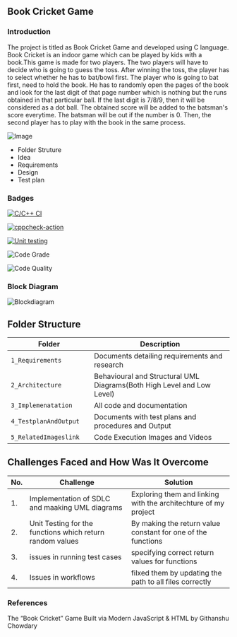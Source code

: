 ## Book Cricket Game

### Introduction
The project is titled as Book Cricket Game and developed using C language. 
Book Cricket is an indoor game which can be played by kids with a book.This game is made for two players. The two players will have to decide who is going to guess the toss. After winning the toss, the player has to select whether he has to bat/bowl first. The player who is going to bat first, need to hold the book. He has to randomly open the pages of the book and look for the last digit of that page number which is nothing but the runs obtained in that particular ball. If the last digit is 7/8/9, then it will be considered as a dot ball. The obtained score will be added to the batsman's score everytime. The batsman will be out if the number is 0. Then, the second player has to play with the book in the same process.

![Image](https://user-images.githubusercontent.com/99128901/156421838-e0b9133b-e1f8-4b88-a4bc-19fb5001d826.jpg)

- Folder Struture
- Idea
- Requirements
- Design
- Test plan

### Badges
[![C/C++ CI](https://github.com/NITHISH1126/M1_Cricket_game/actions/workflows/c_Build.yml/badge.svg)](https://github.com/NITHISH1126/M1_Cricket_game/actions/workflows/c_Build.yml)

[![cppcheck-action](https://github.com/NITHISH1126/M1_Tic-Tac-Toe-game/actions/workflows/cppcheck.yml/badge.svg)](https://github.com/NITHISH1126/M1_Tic-Tac-Toe-game/actions/workflows/cppcheck.yml)

[![Unit testing](https://github.com/NITHISH1126/M1_Tic-Tac-Toe-game/actions/workflows/unit_test.yml/badge.svg)](https://github.com/NITHISH1126/M1_Tic-Tac-Toe-game/actions/workflows/unit_test.yml)

![Code Grade](https://api.codiga.io/project/31451/status/svg)

![Code Quality](https://api.codiga.io/project/31451/score/svg)

### Block Diagram
![Blockdiagram](https://user-images.githubusercontent.com/99128901/156421683-e52a7220-ba15-47f8-9cf0-f4030e98175f.png)


## Folder Structure
Folder                   | Description
-------------------------| -----------------------------------------
`1_Requirements`         | Documents detailing requirements and research
`2_Architecture      `         | Behavioural and Structural UML Diagrams(Both High Level and Low Level)
`3_Implemenatation `     | All code and documentation
`4_TestplanAndOutput     `       | Documents with test plans and procedures and Output
`5_RelatedImageslink`      | Code Execution Images and Videos



  
  

## Challenges Faced and How Was It Overcome
| No. | Challenge | Solution
|-----|-----------|--------
|1. | Implementation of SDLC and maaking UML diagrams | Exploring them and linking with the architechture of my project 
|2. | Unit Testing for the functions which return random values | By making the return value constant for one of the functions |
|3. | issues in running test cases | specifying correct return values for functions
|4. | Issues in workflows | filxed them by updating the path to all files correctly
### References
The “Book Cricket” Game Built via Modern JavaScript & HTML by Githanshu Chowdary
